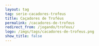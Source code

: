 ```yaml
---
layout: tag
tag: serie-cacadores-trofeus
title: Caçadores de Troféus
permalink: /cacadores-de-trofeus
redirect_from: /jogando/trofeus/
logo: /imgs/tags/cacadores-de-trofeus.png
show_title: false
---
```

